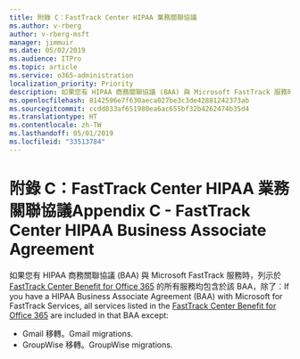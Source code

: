 ```yaml
---
title: 附錄 C：FastTrack Center HIPAA 業務關聯協議
ms.author: v-rberg
author: v-rberg-msft
manager: jimmuir
ms.date: 05/02/2019
ms.audience: ITPro
ms.topic: article
ms.service: o365-administration
localization_priority: Priority
description: 如果您有 HIPAA 商務關聯協議 (BAA) 與 Microsoft FastTrack 服務時，列示於 FastTrack Center Benefit for Office 365 的所有服務均包含於該 BAA，除了︰
ms.openlocfilehash: 8142596e7f630aeca027be3c3de42881242373ab
ms.sourcegitcommit: ccdd833af651980ea6ac655bf32b4262474b35d4
ms.translationtype: HT
ms.contentlocale: zh-TW
ms.lasthandoff: 05/01/2019
ms.locfileid: "33513784"
---
```

# <a name="appendix-c---fasttrack-center-hipaa-business-associate-agreement"></a><span data-ttu-id="df1ca-103">附錄 C：FastTrack Center HIPAA 業務關聯協議</span><span class="sxs-lookup"><span data-stu-id="df1ca-103">Appendix C - FastTrack Center HIPAA Business Associate Agreement</span></span>

<span data-ttu-id="df1ca-104">如果您有 HIPAA 商務關聯協議 (BAA) 與 Microsoft FastTrack 服務時，列示於 [FastTrack Center Benefit for Office 365](O365-fasttrack-benefit-for-office-365.md) 的所有服務均包含於該 BAA，除了︰</span><span class="sxs-lookup"><span data-stu-id="df1ca-104">If you have a HIPAA Business Associate Agreement (BAA) with Microsoft for FastTrack Services, all services listed in the [FastTrack Center Benefit for Office 365](O365-fasttrack-benefit-for-office-365.md) are included in that BAA except:</span></span> 
  
- <span data-ttu-id="df1ca-105">Gmail 移轉。</span><span class="sxs-lookup"><span data-stu-id="df1ca-105">Gmail migrations.</span></span>   
- <span data-ttu-id="df1ca-106">GroupWise 移轉。</span><span class="sxs-lookup"><span data-stu-id="df1ca-106">GroupWise migrations.</span></span>
    

